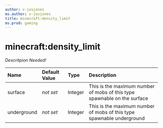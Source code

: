 ```yaml
---
author: v-josjones
ms.author: v-josjones
title: minecraft:density_limit
ms.prod: gaming
---
```


# minecraft:density_limit

*Descritpion Needed!*

|Name|Default Value |Type |Description |
|:-----------|:-----------|:-----------|:-----------|
|surface| *not set* |Integer | This is the maximum number of mobs of this type spawnable on the surface |
|underground| *not set* |Integer | This is the maximum number of mobs of this type spawnable underground |
